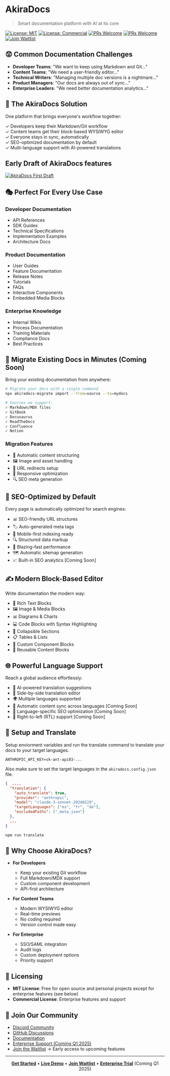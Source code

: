 # AkiraDocs
> Smart documentation platform with AI at its core

[![License: MIT](https://img.shields.io/badge/License-MIT-yellow.svg)](https://opensource.org/licenses/MIT)
[![License: Commercial](https://img.shields.io/badge/License-Commercial-blue.svg)](https://example.com/commercial)
[![PRs Welcome](https://img.shields.io/badge/PRs-welcome-brightgreen.svg)](https://makeapullrequest.com)
[![PRs Welcome](https://img.shields.io/badge/Demo-Live-color.svg)](https://demo.akiradocs.ai)
[![Join Waitlist](https://img.shields.io/badge/Join-Waitlist-orange.svg)](https://forms.gle/KunU4BGhToH4NJ1t7)



## 😟 Common Documentation Challenges

- **Developer Teams**: "We want to keep using Markdown and Git..."
- **Content Teams**: "We need a user-friendly editor..."
- **Technical Writers**: "Managing multiple doc versions is a nightmare..."
- **Product Managers**: "Our docs are always out of sync..."
- **Enterprise Leaders**: "We need better documentation analytics..."

## 🎯 The AkiraDocs Solution

One platform that brings everyone's workflow together:  

✓ Developers keep their Markdown/Git workflow  
✓ Content teams get their block-based WYSIWYG editor  
✓ Everyone stays in sync, automatically  
✓ SEO-optimized documentation by default  
✓ Multi-language support with AI-powered translations 

## Early Draft of AkiraDocs features
[![AkiraDocs First Draft](https://img.youtube.com/vi/_vRqgQAG5K0/0.jpg)](https://www.youtube.com/watch?v=_vRqgQAG5K0)


## 🎭 Perfect For Every Use Case

### Developer Documentation
- API References
- SDK Guides
- Technical Specifications
- Implementation Examples
- Architecture Docs

### Product Documentation
- User Guides
- Feature Documentation
- Release Notes
- Tutorials
- FAQs
- Interactive Components
- Embedded Media Blocks

### Enterprise Knowledge
- Internal Wikis
- Process Documentation
- Training Materials
- Compliance Docs
- Best Practices

## 🚀 Migrate Existing Docs in Minutes (Coming Soon)

Bring your existing documentation from anywhere:

```bash
# Migrate your docs with a single command
npx akiradocs-migrate import --from=source --to=mydocs

# Sources we support:
✓ Markdown/MDX files
✓ GitBook
✓ Docusaurus
✓ ReadTheDocs
✓ Confluence
✓ Notion
```

### Migration Features
- 🔄 Automatic content structuring
- 🖼️ Image and asset handling
- 🔗 URL redirects setup
- 📱 Responsive optimization
- 🔍 SEO meta generation

## 🎯 SEO-Optimized by Default

Every page is automatically optimized for search engines:

- 📊 SEO-friendly URL structures
- 🏷️ Auto-generated meta tags
- 📱 Mobile-first indexing ready
- 🔍 Structured data markup
- 🚀 Blazing-fast performance
- 🗺️ Automatic sitemap generation
- 📈 Built-in SEO analytics [Coming Soon]

## ✍️ Modern Block-Based Editor

Write documentation the modern way:

- 📝 Rich Text Blocks
- 🖼️ Image & Media Blocks
- 📊 Diagrams & Charts
- 💻 Code Blocks with Syntax Highlighting
- 📑 Collapsible Sections
- 📋 Tables & Lists
- 🔲 Custom Component Blocks
- 🔄 Reusable Content Blocks

## 🌐 Powerful Language Support

Reach a global audience effortlessly:

- 🔄 AI-powered translation suggestions
- 📝 Side-by-side translation editor
- 🌍 Multiple languages supported
- 🔄 Automatic content sync across languages [Coming Soon]
- 🎯 Language-specific SEO optimization [Coming Soon]
- 📱 Right-to-left (RTL) support [Coming Soon]

## 🚀 Setup and Translate

Setup enviorment variables and run the translate command to translate your docs to your target languages.

```
ANTHROPIC_API_KEY=sk-ant-api03-...
```

Also make sure to set the target languages in the `akiradocs.config.json` file.

```json
{  ...,
  "translation": {
    "auto_translate": true,
    "provider": "anthropic",
    "model": "claude-3-sonnet-20240229",
    "targetLanguages": ["es", "fr", "de"],
    "excludedPaths": ["_meta.json"]
  },
  ...
}
```

```bash
npm run translate
```

## 💪 Why Choose AkiraDocs?

- **For Developers**
  - Keep your existing Git workflow
  - Full Markdown/MDX support
  - Custom component development
  - API-first architecture

- **For Content Teams**
  - Modern WYSIWYG editor
  - Real-time previews
  - No coding required
  - Version control made easy

- **For Enterprise**
  - SSO/SAML integration
  - Audit logs
  - Custom deployment options
  - Priority support

## 📄 Licensing

- **MIT License**: Free for open source and personal projects except for enterprise features (see below)
- **Commercial License**: Enterprise features and support

## 🤝 Join Our Community

- [Discord Community](https://discord.gg/zvYZukgeH2)
- [GitHub Discussions](https://github.com/akiradocs/discussions)
- [Documentation](https://docs.akiradocs.com)
- [Enterprise Support (Coming Q1 2025)](https://akiradocs.com/enterprise)
- [Join the Waitlist](https://forms.gle/KunU4BGhToH4NJ1t7) → Early access to upcoming features

---
<div align="center">

**[Get Started](https://docs.akiradocs.ai/quickstart)** • 
**[Live Demo](https://demo.akiradocs.ai)** • 
**[Join Waitlist](https://forms.gle/KunU4BGhToH4NJ1t7)** •
**[Enterprise Trial](https://akiradocs.com/enterprise)** (Coming Q1 2025)

</div>
